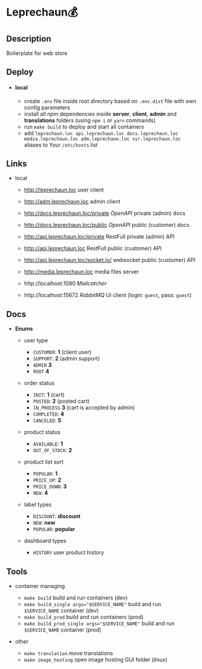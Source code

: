 # Leprechaun💰

## Description

Boilerplate for web store

## Deploy

-   #### local

    -   create `.env` file inside root directory based on `.env.dist` file with own config parameters
    -   install all _npm_ dependencies inside **server**, **client**, **admin** and **translations** folders (using `npm i` or `yarn` commands)
    -   run `make build` to deploy and start all containers
    -   add `leprechaun.loc api.leprechaun.loc docs.leprechaun.loc media.leprechaun.loc adm.leprechaun.loc ssr.leprechaun.loc` aliases to Your `/etc/hosts` list

<!-- -   #### remote test server🌐

    -   push changes to **test** branch and check [action](https://github.com/FedorenkaAvenue/Leprechaun/actions) result -->

## Links

-   local

    -   http://leprechaun.loc user client

    -   http://adm.leprechaun.loc admin client

    -   http://docs.leprechaun.loc/private _OpenAPI_ private (admin) docs
    -   http://docs.leprechaun.loc/public _OpenAPI_ public (customer) docs

    -   http://api.leprechaun.loc/private RestFull private (admin) API
    -   http://api.leprechaun.loc RestFull public (customer) API
    -   http://api.leprechaun.loc/socket.io/ websocket public (customer) API

    -   http://media.leprechaun.loc media files server

    -   http://localhost:1080 _Mailcatcher_

    -   http://localhost:15672 _RabbitMQ_ UI client (login: `guest`, pass: `guest`)

<!-- -   remote test server

    -   https://leprechaun.space user client
    -   https://adm.leprechaun.space admin client
    -   https://docs.leprechaun.space _Swagger_ docs
    -   https://api.leprechaun.space RestFull API server
    -   https://media.leprechaun.space media files server -->

## Docs

-   **Enums**

    -   user type

        -   `CUSTOMER`: **1** (client user)
        -   `SUPPORT`: **2** (admin support)
        -   `ADMIN` **3**
        -   `ROOT` **4**

    -   order status

        -   `INIT`: **1** (cart)
        -   `POSTED`: **2** (posted cart)
        -   `IN_PROCESS` **3** (cart is accepted by admin)
        -   `COMPLETED`: **4**
        -   `CANCELED`: **5**

    -   product status

        -   `AVAILABLE`: **1**
        -   `OUT_OF_STOCK`: **2**

    -   product list sort

        -   `POPULAR`: **1**
        -   `PRICE_UP`: **2**
        -   `PRICE_DOWN`: **3**
        -   `NEW`: **4**

    -   label types

        -   `DISCOUNT`: **discount**
        -   `NEW`: **new**
        -   `POPULAR`: **popular**

    -   dashboard types

        -   `HISTORY` user product history

## Tools

-   container managing

    -   `make build` build and run containers (dev)
    -   `make build_single args="$SERVICE_NAME"` build and run `$SERVICE_NAME` container (dev)
    -   `make build_prod` build and run containers (prod)
    -   `make build_prod_single args="$SERVICE_NAME"` build and run `$SERVICE_NAME` container (prod)

-   other

    -   `make translation` move translations
    -   `make image_hosting` open image hosting GUI folder (_linux_)
